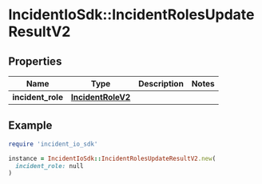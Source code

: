 # IncidentIoSdk::IncidentRolesUpdateResultV2

## Properties

| Name | Type | Description | Notes |
| ---- | ---- | ----------- | ----- |
| **incident_role** | [**IncidentRoleV2**](IncidentRoleV2.md) |  |  |

## Example

```ruby
require 'incident_io_sdk'

instance = IncidentIoSdk::IncidentRolesUpdateResultV2.new(
  incident_role: null
)
```

